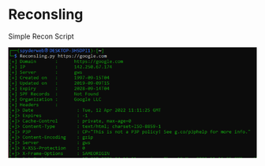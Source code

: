 # Reconsling
Simple Recon Script

![alt text](https://raw.githubusercontent.com/spyderweb47/Reconsling/main/screenshot/rs.png?raw=true)
